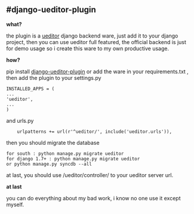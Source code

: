 #django-ueditor-plugin
------------
__what?__

the plugin is a [ueditor](http://ueditor.baidu.com/website/) django backend ware, just add it to your django project, then you can use ueditor  full featured, the official backend is just for demo usage so i create this ware to my own productive usage.

__how?__

pip install [django-ueditor-plugin](https://github.com/youngershen/django-ueditor-plugin) or add the ware in your requirements.txt ,  then add the plugin to your settings.py

    INSTALLED_APPS = (
    ...
    'ueditor',
    ...
    )
    
and urls.py

        urlpatterns += url(r'^ueditor/', include('ueditor.urls')),


then you should migrate the database

    for south : python manage.py migrate ueditor
    for django 1.7+ : python manage.py migrate ueditor
    or python manage.py syncdb --all


at last, you should use /ueditor/controller/ to your ueditor server url.


__at last__

you can do everything about my bad work, i know no one use it except myself.